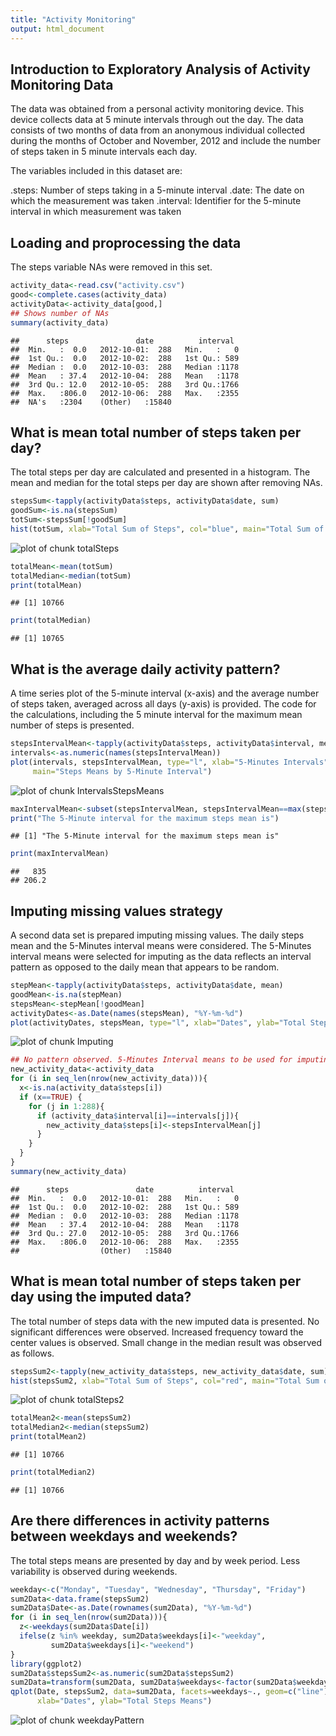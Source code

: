 ```yaml
---
title: "Activity Monitoring"
output: html_document
---
```

## Introduction to Exploratory Analysis of Activity Monitoring Data

The data was obtained from a personal activity monitoring device. This device collects data at 5 minute intervals through out the day. The data consists of two months of data from an anonymous individual collected during the months of October and November, 2012 and include the number of steps taken in 5 minute intervals each day.

The variables included in this dataset are:

.steps: Number of steps taking in a 5-minute interval
.date: The date on which the measurement was taken
.interval: Identifier for the 5-minute interval in which measurement was taken

## Loading and proprocessing the data

The steps variable NAs were removed in this set.


```r
activity_data<-read.csv("activity.csv")
good<-complete.cases(activity_data)
activityData<-activity_data[good,]
## Shows number of NAs
summary(activity_data)
```

```
##      steps               date          interval   
##  Min.   :  0.0   2012-10-01:  288   Min.   :   0  
##  1st Qu.:  0.0   2012-10-02:  288   1st Qu.: 589  
##  Median :  0.0   2012-10-03:  288   Median :1178  
##  Mean   : 37.4   2012-10-04:  288   Mean   :1178  
##  3rd Qu.: 12.0   2012-10-05:  288   3rd Qu.:1766  
##  Max.   :806.0   2012-10-06:  288   Max.   :2355  
##  NA's   :2304    (Other)   :15840
```

## What is mean total number of steps taken per day?

The total steps per day are calculated and presented in a histogram. 
The mean and median for the total steps per day are shown after removing NAs.


```r
stepsSum<-tapply(activityData$steps, activityData$date, sum)
goodSum<-is.na(stepsSum)
totSum<-stepsSum[!goodSum]
hist(totSum, xlab="Total Sum of Steps", col="blue", main="Total Sum of Steps")
```

![plot of chunk totalSteps](figure/totalSteps.png) 

```r
totalMean<-mean(totSum)
totalMedian<-median(totSum)
print(totalMean)
```

```
## [1] 10766
```

```r
print(totalMedian)
```

```
## [1] 10765
```

## What is the average daily activity pattern?

A time series plot of the 5-minute interval (x-axis) and the average number of steps taken, 
averaged across all days (y-axis) is provided. The code for the calculations, including
the 5 minute interval for the maximum mean number of steps is presented.


```r
stepsIntervalMean<-tapply(activityData$steps, activityData$interval, mean, simplify=TRUE)
intervals<-as.numeric(names(stepsIntervalMean))
plot(intervals, stepsIntervalMean, type="l", xlab="5-Minutes Intervals", ylab="Steps Means", 
     main="Steps Means by 5-Minute Interval")
```

![plot of chunk IntervalsStepsMeans](figure/IntervalsStepsMeans.png) 

```r
maxIntervalMean<-subset(stepsIntervalMean, stepsIntervalMean==max(stepsIntervalMean))
print("The 5-Minute interval for the maximum steps mean is")
```

```
## [1] "The 5-Minute interval for the maximum steps mean is"
```

```r
print(maxIntervalMean)
```

```
##   835 
## 206.2
```

## Imputing missing values strategy

A second data set is prepared imputing missing values. The daily steps mean and the 5-Minutes
interval means were considered. The 5-Minutes interval means were selected for imputing as the
data reflects an interval pattern as opposed to the daily mean that appears to be random.


```r
stepMean<-tapply(activityData$steps, activityData$date, mean)
goodMean<-is.na(stepMean)
stepsMean<-stepMean[!goodMean]
activityDates<-as.Date(names(stepsMean), "%Y-%m-%d")
plot(activityDates, stepsMean, type="l", xlab="Dates", ylab="Total Steps Means", main="Total Steps Means per Day")
```

![plot of chunk Imputing](figure/Imputing.png) 

```r
## No pattern observed. 5-Minutes Interval means to be used for imputing.
new_activity_data<-activity_data
for (i in seq_len(nrow(new_activity_data))){
  x<-is.na(activity_data$steps[i])
  if (x==TRUE) {
    for (j in 1:288){
      if (activity_data$interval[i]==intervals[j]){   
        new_activity_data$steps[i]<-stepsIntervalMean[j]
      }
    }
  }   
}
summary(new_activity_data)
```

```
##      steps               date          interval   
##  Min.   :  0.0   2012-10-01:  288   Min.   :   0  
##  1st Qu.:  0.0   2012-10-02:  288   1st Qu.: 589  
##  Median :  0.0   2012-10-03:  288   Median :1178  
##  Mean   : 37.4   2012-10-04:  288   Mean   :1178  
##  3rd Qu.: 27.0   2012-10-05:  288   3rd Qu.:1766  
##  Max.   :806.0   2012-10-06:  288   Max.   :2355  
##                  (Other)   :15840
```

## What is mean total number of steps taken per day using the imputed data?

The total number of steps data with the new imputed data is presented. No significant differences
were observed. Increased frequency toward the center values is observed. Small change in the median
result was observed as follows.


```r
stepsSum2<-tapply(new_activity_data$steps, new_activity_data$date, sum)
hist(stepsSum2, xlab="Total Sum of Steps", col="red", main="Total Sum of Steps")
```

![plot of chunk totalSteps2](figure/totalSteps2.png) 

```r
totalMean2<-mean(stepsSum2)
totalMedian2<-median(stepsSum2)
print(totalMean2)
```

```
## [1] 10766
```

```r
print(totalMedian2)
```

```
## [1] 10766
```
## Are there differences in activity patterns between weekdays and weekends?

The total steps means are presented by day and by week period. Less variability is observed
during weekends.


```r
weekday<-c("Monday", "Tuesday", "Wednesday", "Thursday", "Friday")
sum2Data<-data.frame(stepsSum2)
sum2Data$Date<-as.Date(rownames(sum2Data), "%Y-%m-%d")
for (i in seq_len(nrow(sum2Data))){
  z<-weekdays(sum2Data$Date[i])
  ifelse(z %in% weekday, sum2Data$weekdays[i]<-"weekday",
         sum2Data$weekdays[i]<-"weekend") 
}
library(ggplot2)
sum2Data$stepsSum2<-as.numeric(sum2Data$stepsSum2)
sum2Data=transform(sum2Data, sum2Data$weekdays<-factor(sum2Data$weekdays))
qplot(Date, stepsSum2, data=sum2Data, facets=weekdays~., geom=c("line"), 
      xlab="Dates", ylab="Total Steps Means")
```

![plot of chunk weekdayPattern](figure/weekdayPattern.png) 



